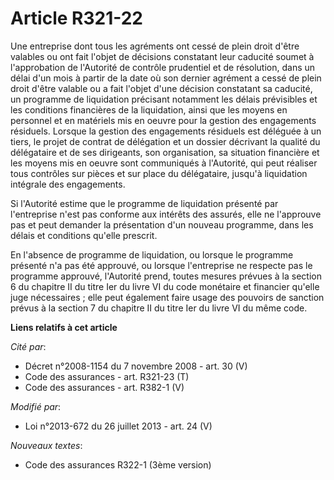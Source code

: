 # Article R321-22

Une entreprise dont tous les agréments ont cessé de plein droit d'être valables ou ont fait l'objet de décisions constatant
leur caducité soumet à l'approbation de l'Autorité de contrôle prudentiel et de résolution, dans un délai d'un mois à partir
de la date où son dernier agrément a cessé de plein droit d'être valable ou a fait l'objet d'une décision constatant sa
caducité, un programme de liquidation précisant notamment les délais prévisibles et les conditions financières de la
liquidation, ainsi que les moyens en personnel et en matériels mis en oeuvre pour la gestion des engagements résiduels.
Lorsque la gestion des engagements résiduels est déléguée à un tiers, le projet de contrat de délégation et un dossier
décrivant la qualité du délégataire et de ses dirigeants, son organisation, sa situation financière et les moyens mis en
oeuvre sont communiqués à l'Autorité, qui peut réaliser tous contrôles sur pièces et sur place du délégataire, jusqu'à
liquidation intégrale des engagements. 

Si l'Autorité estime que le programme de liquidation présenté par l'entreprise n'est pas conforme aux intérêts des assurés,
elle ne l'approuve pas et peut demander la présentation d'un nouveau programme, dans les délais et conditions qu'elle
prescrit. 

En l'absence de programme de liquidation, ou lorsque le programme présenté n'a pas été approuvé, ou lorsque l'entreprise ne
respecte pas le programme approuvé, l'Autorité prend, toutes mesures prévues à la section 6 du chapitre II du titre Ier du
livre VI du code monétaire et financier qu'elle juge nécessaires ; elle peut également faire usage des pouvoirs de sanction
prévus à la section 7 du chapitre II du titre Ier du livre VI du même code.

**Liens relatifs à cet article**

_Cité par_:

  - Décret n°2008-1154 du 7 novembre 2008 - art. 30 (V)
  - Code des assurances - art. R321-23 (T)
  - Code des assurances - art. R382-1 (V)

_Modifié par_:

  - Loi n°2013-672 du 26 juillet 2013 - art. 24 (V)

_Nouveaux textes_:

  - Code des assurances R322-1 (3ème version)
